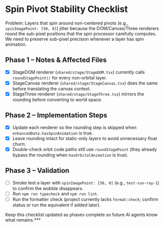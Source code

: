 # Spin Pivot Stability Checklist

Problem: Layers that spin around non-centered pivots (e.g., `spinImagePoint: [50, 0]`) jitter because the DOM/Canvas/Three renderers round the sub-pixel positions that the spin processor carefully computes. We need to preserve sub-pixel precision whenever a layer has spin animation.

## Phase 1 – Notes & Affected Files
- [x] StageDOM renderer (`shared/stage/StageDOM.tsx`) currently calls `roundStagePoint()` for every non-orbital layer.
- [x] StageCanvas renderer (`shared/stage/StageCanvas.tsx`) does the same before translating the canvas context.
- [x] StageThree renderer (`shared/stage/StageThree.tsx`) mirrors the rounding before converting to world space.

## Phase 2 – Implementation Steps
- [x] Update each renderer so the rounding step is skipped when `enhancedData.hasSpinAnimation` is true.
- [x] Leave rounding intact for static-only layers to avoid unnecessary float churn.
- [x] Double-check orbit code paths still use `roundStagePoint` (they already bypass the rounding when `hasOrbitalAnimation` is true).

## Phase 3 – Validation
- [ ] Smoke test a layer with `spinImagePoint: [50, 0]` (e.g., `test-sun-ray-1`) to confirm the wobble disappears.
- [ ] Run `npm run typecheck` and `npm run lint`.
- [ ] Run the formatter check (project currently lacks `format:check`; confirm status or run the equivalent if added later).

Keep this checklist updated as phases complete so future AI agents know what remains.***
